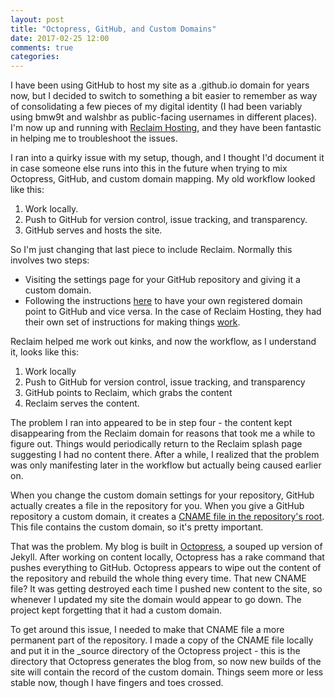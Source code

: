 ```yaml
---
layout: post
title: "Octopress, GitHub, and Custom Domains"
date: 2017-02-25 12:00
comments: true
categories: 
---
```

I have been using GitHub to host my site as a .github.io domain for years now, but I decided to switch to something a bit easier to remember as way of consolidating a few pieces of my digital identity (I had been variably using bmw9t and walshbr as public-facing usernames in different places). I'm now up and running with [Reclaim Hosting](https://reclaimhosting.com/), and they have been fantastic in helping me to troubleshoot the issues. 

I ran into a quirky issue with my setup, though, and I thought I'd document it in case someone else runs into this in the future when trying to mix Octopress, GitHub, and custom domain mapping. My old workflow looked like this:

1. Work locally.
2. Push to GitHub for version control, issue tracking, and transparency.
3. GitHub serves and hosts the site.

So I'm just changing that last piece to include Reclaim. Normally this involves two steps:

* Visiting the settings page for your GitHub repository and giving it a custom domain.
* Following the instructions [here](https://help.github.com/articles/quick-start-setting-up-a-custom-domain/) to have your own registered domain point to GitHub and vice versa. In the case of Reclaim Hosting, they had their own set of instructions for making things [work](https://community.reclaimhosting.com/t/domain-mapping-to-github/270).

Reclaim helped me work out kinks, and now the workflow, as I understand it, looks like this:

1. Work locally
2. Push to GitHub for version control, issue tracking, and transparency
3. GitHub points to Reclaim, which grabs the content
4. Reclaim serves the content.

The problem I ran into appeared to be in step four - the content kept disappearing from the Reclaim domain for reasons that took me a while to figure out. Things would periodically return to the Reclaim splash page suggesting I had no content there. After a while, I realized that the problem was only manifesting later in the workflow but actually being caused earlier on.

When you change the custom domain settings for your repository, GitHub actually creates a file in the repository for you. When you give a GitHub repository a custom domain, it creates a [CNAME file in the repository's root](https://github.com/walshbr/walshbr.github.io/blob/master/CNAME). This file contains the custom domain, so it's pretty important. 

That was the problem. My blog is built in [Octopress](http://octopress.org/), a souped up version of Jekyll. After working on content locally, Octopress has a rake command that pushes everything to GitHub. Octopress appears to wipe out the content of the repository and rebuild the whole thing every time. That new CNAME file? It was getting destroyed each time I pushed new content to the site, so whenever I updated my site the domain would appear to go down. The project kept forgetting that it had a custom domain.

To get around this issue, I needed to make that CNAME file a more permanent part of the repository. I made a copy of the CNAME file locally and put it in the _source directory of the Octopress project - this is the directory that Octopress generates the blog from, so now new builds of the site will contain the record of the custom domain. Things seem more or less stable now, though I have fingers and toes crossed.